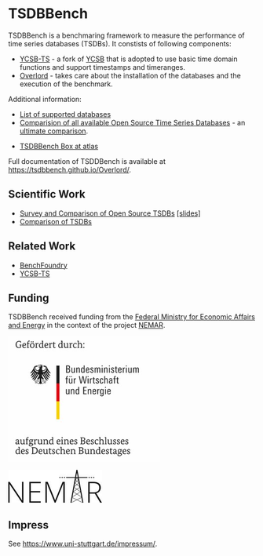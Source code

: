 # TSDBBench

TSDBBench is a benchmaring framework to measure the performance of time series databases (TSDBs). It constists of following components:

- [YCSB-TS](http://tsdbbench.github.io/YCSB-TS/) - a fork of [YCSB](https://github.com/brianfrankcooper/YCSB) that is adopted to use basic time domain functions and support timestamps and timeranges.
- [Overlord](http://tsdbbench.github.io/Overlord/) - takes care about the installation of the databases and the execution of the benchmark.

Additional information:

- [List of supported databases](http://tsdbbench.github.io/Overlord/#supported-databases)
- [Comparision of all available Open Source Time Series Databases](https://tsdbbench.github.io/Ultimate-TSDB-Comparison/) - an [ultimate comparison](http://ultimate-comparisons.github.io/).
* [TSDBBench Box at atlas](https://atlas.hashicorp.com/TSDBBench/boxes/tsdbbench_dummy.box)

Full documentation of TSDDBench is available at <https://tsdbbench.github.io/Overlord/>.

## Scientific Work

* [Survey and Comparison of Open Source TSDBs](http://btw2017.informatik.uni-stuttgart.de/slidesandpapers/E4-14-109/paper_web.pdf) [[slides]](http://btw2017.informatik.uni-stuttgart.de/slidesandpapers/E4-14-109/slides.pdf)
* [Comparison of TSDBs](http://www2.informatik.uni-stuttgart.de/cgi-bin/NCSTRL/NCSTRL_view.pl?id=DIP-3729&mod=0&engl=0&inst=FAK)

## Related Work

* [BenchFoundry](https://github.com/dbermbach/BenchFoundry)
* [YCSB-TS](https://github.com/TSDBBench/YCSB-TS)

## Funding

TSDBBench received funding from the
[Federal Ministry for Economic Affairs and Energy](http://www.bmwi.de/Navigation/EN/Home/home.html)
in the context of the project [NEMAR](https://www.nemar.de/).

![BMWi](BMWi.jpg)

![NEMAR](NEMAR.jpg)

## Impress

See <https://www.uni-stuttgart.de/impressum/>.
